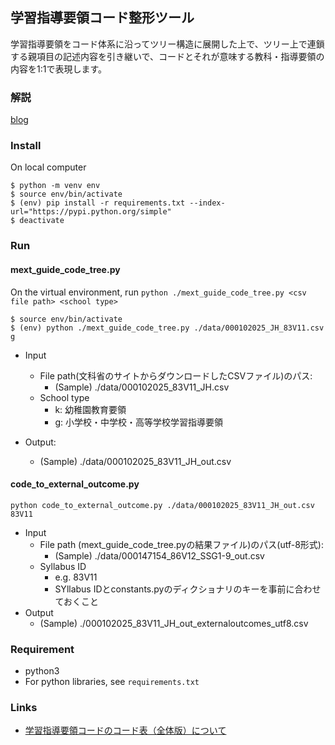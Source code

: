 ## 学習指導要領コード整形ツール

学習指導要領をコード体系に沿ってツリー構造に展開した上で、ツリー上で連鎖する親項目の記述内容を引き継いで、コードとそれが意味する教科・指導要領の内容を1:1で表現します。

### 解説 

[blog](https://hommalab.io/posts/python/mext-guide-code-organizer/)

### Install

On local computer

```
$ python -m venv env
$ source env/bin/activate
$ (env) pip install -r requirements.txt --index-url="https://pypi.python.org/simple"
$ deactivate
```

### Run

#### mext_guide_code_tree.py

On the virtual environment, run `python ./mext_guide_code_tree.py <csv file path> <school type>`

```
$ source env/bin/activate
$ (env) python ./mext_guide_code_tree.py ./data/000102025_JH_83V11.csv g
```

- Input
  - File path(文科省のサイトからダウンロードしたCSVファイル)のパス: 
    - (Sample) ./data/000102025_83V11_JH.csv
  - School type
    - k: 幼稚園教育要領
    - g: 小学校・中学校・高等学校学習指導要領

- Output:
  - (Sample) ./data/000102025_83V11_JH_out.csv

#### code_to_external_outcome.py

```
python code_to_external_outcome.py ./data/000102025_83V11_JH_out.csv 83V11
```

- Input
  - File path (mext_guide_code_tree.pyの結果ファイル)のパス(utf-8形式): 
    - (Sample) ./data/000147154_86V12_SSG1-9_out.csv 
  - Syllabus ID
    - e.g. 83V11
    - SYllabus IDとconstants.pyのディクショナリのキーを事前に合わせておくこと
- Output
  - (Sample) ./000102025_83V11_JH_out_externaloutcomes_utf8.csv

### Requirement

- python3
- For python libraries, see `requirements.txt`

### Links

- [学習指導要領コードのコード表（全体版）について](https://www.mext.go.jp/a_menu/other/data_00002.htm)